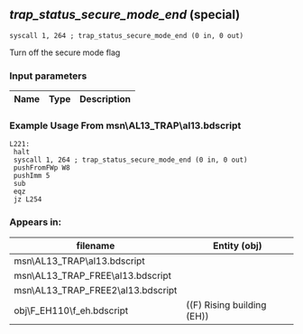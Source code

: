## *trap_status_secure_mode_end* (special)

`syscall 1, 264 ; trap_status_secure_mode_end (0 in, 0 out)`

Turn off the secure mode flag

### Input parameters
| Name | Type | Description
|------|------|------------


### Example Usage From msn\AL13_TRAP\al13.bdscript
```plaintext
L221:
 halt 
 syscall 1, 264 ; trap_status_secure_mode_end (0 in, 0 out)
 pushFromFWp W8
 pushImm 5
 sub 
 eqz 
 jz L254
```


### Appears in:
| filename | Entity (obj)
|----------|-------------
| msn\AL13_TRAP\al13.bdscript       |           
| msn\AL13_TRAP_FREE\al13.bdscript       |           
| msn\AL13_TRAP_FREE2\al13.bdscript       |           
| obj\F_EH110\f_eh.bdscript       | ((F) Rising building (EH))          



